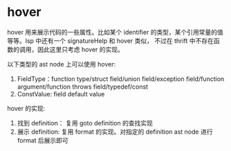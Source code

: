 # hover

hover 用来展示代码的一些属性。比如某个 identifier 的类型，某个引用常量的值等等。lsp 中还有一个 signatureHelp 和 hover 类似，
不过在 thrift 中不存在函数的调用，因此这里只考虑 hover 的实现。

以下类型的 ast node 上可以使用 hover:

1. FieldType：function type/struct field/union field/exception field/function argument/function throws field/typedef/const
2. ConstValue: field default value

hover 的实现:
   1. 找到 definition： 复用 goto definition 的查找实现
   2. 展示 definition: 复用 format 的实现。对指定的 definition ast node 进行 format 后展示即可
